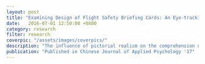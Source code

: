 ```yaml
---
layout: post
title: "Examining Design of Flight Safety Briefing Cards: An Eye-tracking Study"
date:   2016-07-01 12:50:00 +0800
category: research
filter: research
coverpic: "/assets/images/coverpics/"
description: "The influence of pictorial realism on the comprehension of safety briefing card"
publication: "Published in Chinese Journal of Applied Psychology '17"
---
```



